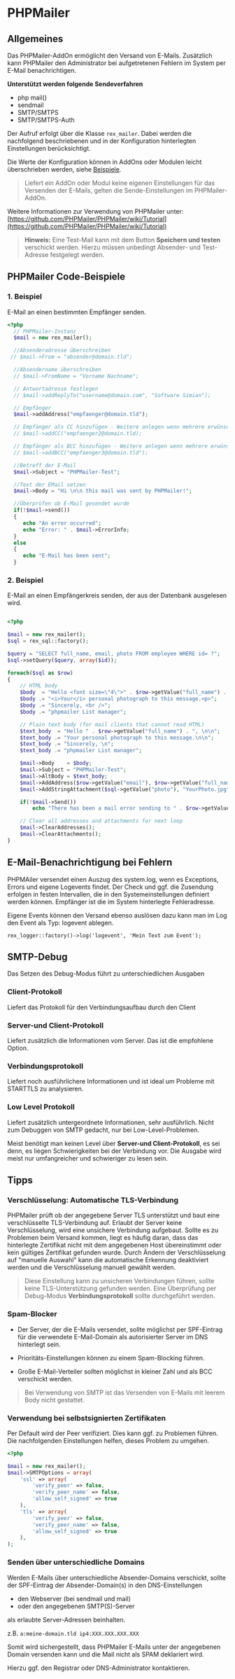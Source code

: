 # PHPMailer

## Allgemeines
Das PHPMailer-AddOn ermöglicht den Versand von E-Mails. Zusätzlich kann PHPMailer den Administrator bei aufgetretenen Fehlern im System per E-Mail benachrichtigen. 

**Unterstützt werden folgende Sendeverfahren**
- php mail()
- sendmail 
- SMTP/SMTPS
- SMTP/SMTPS-Auth

Der Aufruf erfolgt über die Klasse `rex_mailer`. Dabei werden die nachfolgend beschriebenen und in der Konfiguration hinterlegten Einstellungen berücksichtigt.

Die Werte der Konfiguration können in AddOns oder Modulen leicht überschrieben werden, siehe [Beispiele](#beispiele).

> Liefert ein AddOn oder Modul keine eigenen Einstellungen für das Versenden der E-Mails, gelten die Sende-Einstellungen im PHPMailer-AddOn. 

Weitere Informationen zur Verwendung von PHPMailer unter: [https://github.com/PHPMailer/PHPMailer/wiki/Tutorial](https://github.com/PHPMailer/PHPMailer/wiki/Tutorial)

> **Hinweis:** Eine Test-Mail kann mit dem Button **Speichern und testen** verschickt werden. Hierzu müssen unbedingt Absender- und Test-Adresse festgelegt werden.

## PHPMailer Code-Beispiele


### 1. Beispiel

E-Mail an einen bestimmten Empfänger senden.

```php
<?php
  // PHPMailer-Instanz
  $mail = new rex_mailer();

  //Absenderadresse überschreiben
 // $mail->From = "absender@domain.tld";

  //Absendername überschreiben
  // $mail->FromName = "Vorname Nachname";

  // Antwortadresse festlegen
  // $mail->addReplyTo("username@domain.com", "Software Simian");

  // Empfänger
  $mail->addAddress("empfaenger@domain.tld");

  // Empfänger als CC hinzufügen - Weitere anlegen wenn mehrere erwünscht
  // $mail->addCC("empfaenger2@domain.tld);

  // Empfänger als BCC hinzufügen - Weitere anlegen wenn mehrere erwünscht
  // $mail->addBCC("empfaenger3@domain.tld");

  //Betreff der E-Mail
  $mail->Subject = "PHPMailer-Test";

  //Text der EMail setzen
  $mail->Body = "Hi \n\n this mail was sent by PHPMailer!";

  //Überprüfen ob E-Mail gesendet wurde
  if(!$mail->send())
  {
     echo "An error occurred";
     echo "Error: " . $mail->ErrorInfo;
  }
  else
  {
     echo "E-Mail has been sent";
  }
```


### 2. Beispiel

E-Mail an einen Empfängerkreis senden, der aus der Datenbank ausgelesen wird.


```php

<?php

$mail = new rex_mailer();
$sql = rex_sql::factory();

$query = "SELECT full_name, email, photo FROM employee WHERE id= ?";
$sql->setQuery($query, array($id));

foreach($sql as $row)
{
    // HTML body
    $body  = "Hello <font size=\"4\">" . $row->getValue("full_name") . "</font>, <p>";
    $body .= "<i>Your</i> personal photograph to this message.<p>";
    $body .= "Sincerely, <br />";
    $body .= "phpmailer List manager";

    // Plain text body (for mail clients that cannot read HTML)
    $text_body  = "Hello " . $row->getValue("full_name") . ", \n\n";
    $text_body .= "Your personal photograph to this message.\n\n";
    $text_body .= "Sincerely, \n";
    $text_body .= "phpmailer List manager";

    $mail->Body    = $body;
    $mail->Subject = "PHPMailer-Test";
    $mail->AltBody = $text_body;
    $mail->AddAddress($row->getValue("email"), $row->getValue("full_name"));
    $mail->AddStringAttachment($sql->getValue("photo"), "YourPhoto.jpg");

    if(!$mail->Send())
        echo "There has been a mail error sending to " . $row->getValue("email") . "<br>";

    // Clear all addresses and attachments for next loop
    $mail->ClearAddresses();
    $mail->ClearAttachments();
}

```

## E-Mail-Benachrichtigung bei Fehlern

PHPMAiler versendet einen Auszug des system.log, wenn es Exceptions, Errors und eigene Logevents findet. 
Der Check und ggf. die Zusendung erfolgen in festen Intervallen, die in den Systemeinstellungen definiert werden können. Empfänger ist die im System hinterlegte Fehleradresse. 

Eigene Events können den Versand ebenso auslösen dazu kann man im Log den Event als Typ: logevent ablegen. 

`rex_logger::factory()->log('logevent', 'Mein Text zum Event');`

## SMTP-Debug

Das Setzen des Debug-Modus führt zu unterschiedlichen Ausgaben

### Client-Protokoll

Liefert das Protokoll für den Verbindungsaufbau durch den Client

### Server-und Client-Protokoll

Liefert zusätzlich die Informationen vom Server. Das ist die empfohlene Option.

### Verbindungsprotokoll

Liefert noch ausführlichere Informationen und ist ideal um Probleme mit STARTTLS zu analysieren. 

### Low Level Protokoll

Liefert zusätzlich untergeordnete Informationen, sehr ausführlich. Nicht zum Debuggen von SMTP gedacht, nur bei Low-Level-Problemen.

Meist benötigt man keinen Level über **Server-und Client-Protokoll**, es sei denn, es liegen Schwierigkeiten bei der Verbindung vor. Die Ausgabe wird meist nur umfangreicher und schwieriger zu lesen sein.



## Tipps

### Verschlüsselung: Automatische TLS-Verbindung

PHPMailer prüft ob der angegebene Server TLS unterstützt und baut eine verschlüsselte TLS-Verbindung auf. Erlaubt der Server keine Verschlüsselung, wird eine unsichere Verbindung aufgebaut. Sollte es zu Problemen beim Versand kommen, liegt es häufig daran, dass das hinterlegte Zertifikat nicht mit dem angegebenen Host übereinstimmt oder kein gültiges Zertifikat gefunden wurde. Durch Ändern der Verschlüsselung auf "manuelle Auswahl" kann die automatische Erkennung deaktiviert werden und die Verschlüsselung manuell gewählt werden. 

> Diese Einstellung kann zu unsicheren Verbindungen führen, sollte keine TLS-Unterstützung gefunden werden. Eine Überprüfung per Debug-Modus **Verbindungsprotokoll** sollte durchgeführt werden.

### Spam-Blocker

- Der Server, der die E-Mails versendet, sollte möglichst per SPF-Eintrag für die verwendete E-Mail-Domain als autorisierter Server im DNS hinterlegt sein.

- Prioritäts-Einstellungen können zu einem Spam-Blocking führen.

- Große E-Mail-Verteiler sollten möglichst in kleiner Zahl und als BCC verschickt werden.

> Bei Verwendung von SMTP ist das Versenden von E-Mails mit leerem Body nicht gestattet. 

### Verwendung bei selbstsignierten Zertifikaten

Per Default wird der Peer verifiziert. Dies kann ggf. zu Problemen führen. Die nachfolgenden Einstellungen helfen, dieses Problem zu umgehen.

```php
<?php

$mail = new rex_mailer();
$mail->SMTPOptions = array(
    'ssl' => array(
        'verify_peer' => false,
        'verify_peer_name' => false,
        'allow_self_signed' => true
    ),
    'tls' => array(
        'verify_peer' => false,
        'verify_peer_name' => false,
        'allow_self_signed' => true
    ),
);
```

### Senden über unterschiedliche Domains 

Werden E-Mails über unterschiedliche Absender-Domains verschickt, sollte der SPF-Eintrag der Absender-Domain(s) in den DNS-Einstellungen

- den Webserver (bei sendmail und mail) 
- oder den angegebenen SMTP(S)-Server 

als erlaubte Server-Adressen beinhalten. 

z.B. `a:meine-domain.tld ip4:XXX.XXX.XXX.XXX`

Somit wird sichergestellt, dass PHPMailer E-Mails unter der angegebenen Domain versenden kann und die Mail nicht als SPAM deklariert wird.  

Hierzu ggf. den Registrar oder DNS-Administrator kontaktieren. 

